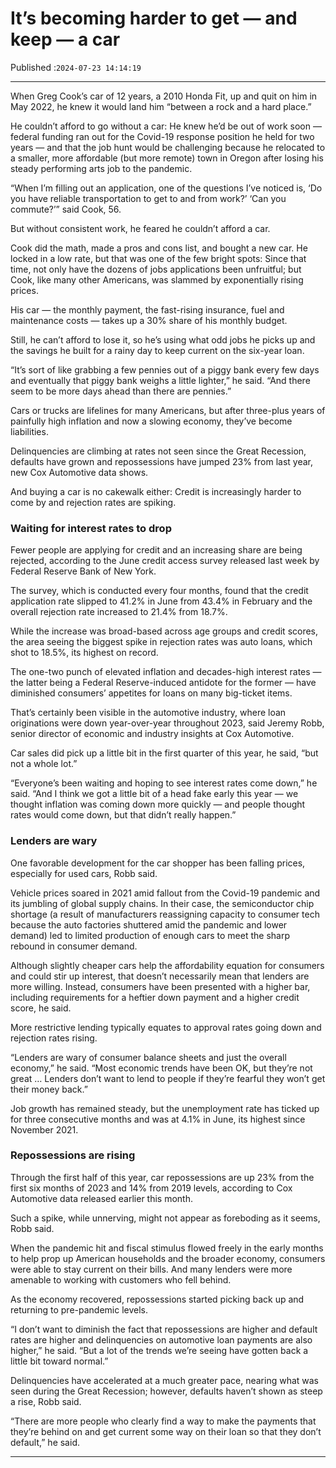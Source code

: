 # It’s becoming harder to get — and keep — a car

Published :`2024-07-23 14:14:19`

---

When Greg Cook’s car of 12 years, a 2010 Honda Fit, up and quit on him in May 2022, he knew it would land him “between a rock and a hard place.”

He couldn’t afford to go without a car: He knew he’d be out of work soon — federal funding ran out for the Covid-19 response position he held for two years — and that the job hunt would be challenging because he relocated to a smaller, more affordable (but more remote) town in Oregon after losing his steady performing arts job to the pandemic.

“When I’m filling out an application, one of the questions I’ve noticed is, ‘Do you have reliable transportation to get to and from work?’ ‘Can you commute?’” said Cook, 56.

But without consistent work, he feared he couldn’t afford a car.

Cook did the math, made a pros and cons list, and bought a new car. He locked in a low rate, but that was one of the few bright spots: Since that time, not only have the dozens of jobs applications been unfruitful; but Cook, like many other Americans, was slammed by exponentially rising prices.

His car — the monthly payment, the fast-rising insurance, fuel and maintenance costs — takes up a 30% share of his monthly budget.

Still, he can’t afford to lose it, so he’s using what odd jobs he picks up and the savings he built for a rainy day to keep current on the six-year loan.

“It’s sort of like grabbing a few pennies out of a piggy bank every few days and eventually that piggy bank weighs a little lighter,” he said. “And there seem to be more days ahead than there are pennies.”

Cars or trucks are lifelines for many Americans, but after three-plus years of painfully high inflation and now a slowing economy, they’ve become liabilities.

Delinquencies are climbing at rates not seen since the Great Recession, defaults have grown and repossessions have jumped 23% from last year, new Cox Automotive data shows.

And buying a car is no cakewalk either: Credit is increasingly harder to come by and rejection rates are spiking.

### Waiting for interest rates to drop

Fewer people are applying for credit and an increasing share are being rejected, according to the June credit access survey released last week by Federal Reserve Bank of New York.

The survey, which is conducted every four months, found that the credit application rate slipped to 41.2% in June from 43.4% in February and the overall rejection rate increased to 21.4% from 18.7%.

While the increase was broad-based across age groups and credit scores, the area seeing the biggest spike in rejection rates was auto loans, which shot to 18.5%, its highest on record.

The one-two punch of elevated inflation and decades-high interest rates — the latter being a Federal Reserve-induced antidote for the former — have diminished consumers’ appetites for loans on many big-ticket items.

That’s certainly been visible in the automotive industry, where loan originations were down year-over-year throughout 2023, said Jeremy Robb, senior director of economic and industry insights at Cox Automotive.

Car sales did pick up a little bit in the first quarter of this year, he said, “but not a whole lot.”

“Everyone’s been waiting and hoping to see interest rates come down,” he said. “And I think we got a little bit of a head fake early this year — we thought inflation was coming down more quickly — and people thought rates would come down, but that didn’t really happen.”

### Lenders are wary

One favorable development for the car shopper has been falling prices, especially for used cars, Robb said.

Vehicle prices soared in 2021 amid fallout from the Covid-19 pandemic and its jumbling of global supply chains. In their case, the semiconductor chip shortage (a result of manufacturers reassigning capacity to consumer tech because the auto factories shuttered amid the pandemic and lower demand) led to limited production of enough cars to meet the sharp rebound in consumer demand.

Although slightly cheaper cars help the affordability equation for consumers and could stir up interest, that doesn’t necessarily mean that lenders are more willing. Instead, consumers have been presented with a higher bar, including requirements for a heftier down payment and a higher credit score, he said.

More restrictive lending typically equates to approval rates going down and rejection rates rising.

“Lenders are wary of consumer balance sheets and just the overall economy,” he said. “Most economic trends have been OK, but they’re not great … Lenders don’t want to lend to people if they’re fearful they won’t get their money back.”

Job growth has remained steady, but the unemployment rate has ticked up for three consecutive months and was at 4.1% in June, its highest since November 2021.

### Repossessions are rising

Through the first half of this year, car repossessions are up 23% from the first six months of 2023 and 14% from 2019 levels, according to Cox Automotive data released earlier this month.

Such a spike, while unnerving, might not appear as foreboding as it seems, Robb said.

When the pandemic hit and fiscal stimulus flowed freely in the early months to help prop up American households and the broader economy, consumers were able to stay current on their bills. And many lenders were more amenable to working with customers who fell behind.

As the economy recovered, repossessions started picking back up and returning to pre-pandemic levels.

“I don’t want to diminish the fact that repossessions are higher and default rates are higher and delinquencies on automotive loan payments are also higher,” he said. “But a lot of the trends we’re seeing have gotten back a little bit toward normal.”

Delinquencies have accelerated at a much greater pace, nearing what was seen during the Great Recession; however, defaults haven’t shown as steep a rise, Robb said.

“There are more people who clearly find a way to make the payments that they’re behind on and get current some way on their loan so that they don’t default,” he said.

---


